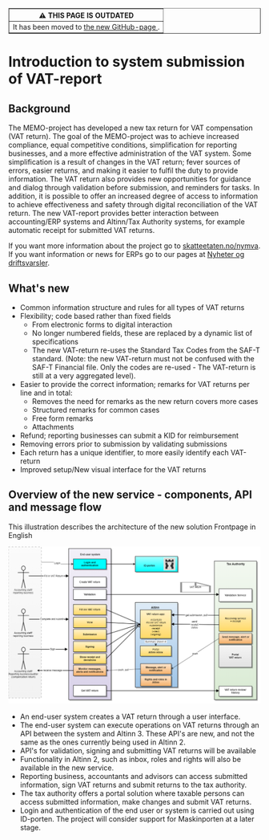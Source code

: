 <table border="1" cellpadding="10">
  <thead>
    <tr>
      <th>&#9888;&#65039; THIS PAGE IS OUTDATED</th>
    </tr>
  </thead>
  <tbody>
    <tr>
      <td>
        It has been moved to
        <a href="https://skatteetaten.github.io/api-dokumentasjon/anvendelsesomraader/mvamelding">
          the new GitHub-page
        </a>.
      </td>
    </tr>
  </tbody>
</table>

# Introduction to system submission of VAT-report

## Background

The MEMO-project has developed a new tax return for VAT compensation (VAT return). The goal of the MEMO-project was to achieve increased compliance, equal competitive conditions, simplification for reporting businesses, and a more effective administration of the VAT system.
Some simplification is a result of changes in the VAT return; fever sources of errors, easier returns, and making it easier to fulfil the duty to provide information.
The VAT return also provides new opportunities for guidance and dialog through validation before submission, and reminders for tasks. In addition, it is possible to offer an increased degree of access to information to achieve effectiveness and safety through digital reconciliation of the VAT return. The new VAT-report provides better interaction between accounting/ERP systems and Altinn/Tax Authority systems, for example automatic receipt for submitted VAT returns.

If you want more information about the project go to [skatteetaten.no/nymva](http://www.skatteetaten.no/nymva).
If you want information or news for ERPs go to our pages at [Nyheter og driftsvarsler](https://skatteetaten.github.io/api-dokumentasjon/nyheter-og-driftsvarsler).

## What's new

- Common information structure and rules for all types of VAT returns
- Flexibility; code based rather than fixed fields
  - From electronic forms to digital interaction
  - No longer numbered fields, these are replaced by a dynamic list of specifications
  - The new VAT-return re-uses the Standard Tax Codes from the SAF-T standard. (Note: the new VAT-return must not be confused with the SAF-T Financial file. Only the codes are re-used - The VAT-return is still at a very aggregated level).
- Easier to provide the correct information; remarks for VAT returns per line and in total:
  - Removes the need for remarks as the new return covers more cases
  - Structured remarks for common cases
  - Free form remarks
  - Attachments
- Refund; reporting businesses can submit a KID for reimbursement
- Removing errors prior to submission by validating submissions
- Each return has a unique identifier, to more easily identify each VAT-return
- Improved setup/New visual interface for the VAT returns

## Overview of the new service - components, API and message flow

This illustration describes the architecture of the new solution
Frontpage in English

![VAT_return_overview.png](VAT_return_overview.png)

- An end-user system creates a VAT return through a user interface.
- The end-user system can execute operations on VAT returns through an API between the system and Altinn 3. These API's are new, and not the same as the ones currently being used in Altinn 2.
- API's for validation, signing and submitting VAT returns will be available
- Functionality in Altinn 2, such as inbox, roles and rights will also be available in the new service.
- Reporting business, accountants and advisors can access submitted information, sign VAT returns and submit returns to the tax authority.
- The tax authority offers a portal solution where taxable persons can access submitted information, make changes and submit VAT returns.
- Login and authentication of the end user or system is carried out using ID-porten. The project will consider support for Maskinporten at a later stage.
